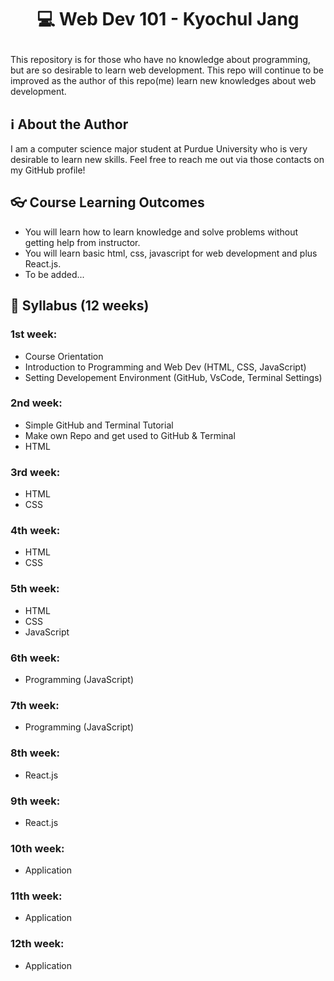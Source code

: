 # <p align = "center">💻 Web Dev 101 - Kyochul Jang</p>

This repository is for those who have no knowledge about programming, but are so desirable to learn web development.  This repo will continue to be improved as the author of this repo(me) learn new knowledges about web development.


## ℹ️ About the Author
I am a computer science major student at Purdue University who is very desirable to learn new skills. Feel free to reach me out via those contacts on my GitHub profile!

## 👓 Course Learning Outcomes

- You will learn how to learn knowledge and solve problems without getting help from instructor.
- You will learn basic html, css, javascript for web development and plus React.js.
- To be added...

## 📖 Syllabus (12 weeks)
### 1st week:  
- Course Orientation
- Introduction to Programming and Web Dev (HTML, CSS, JavaScript)
- Setting Developement Environment (GitHub, VsCode, Terminal Settings)
### 2nd week: 
- Simple GitHub and Terminal Tutorial
- Make own Repo and get used to GitHub & Terminal
- HTML
### 3rd week:
- HTML
- CSS
### 4th week: 
- HTML
- CSS
### 5th week: 
- HTML
- CSS
- JavaScript
### 6th week: 
- Programming (JavaScript)
### 7th week: 
- Programming (JavaScript)
### 8th week: 
- React.js
### 9th week: 
- React.js
### 10th week: 
- Application
### 11th week: 
- Application
### 12th week: 
- Application



